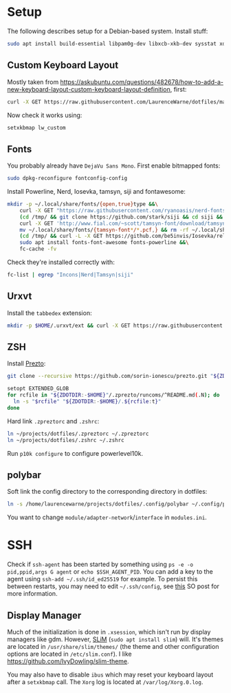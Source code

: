 # Setup

The following describes setup for a Debian-based system.  Install stuff:

```bash
sudo apt install build-essential libpam0g-dev libxcb-xkb-dev sysstat xdotool logrotate rxvt-unicode polybar feh redshift i3
```

## Custom Keyboard Layout

Mostly taken from https://askubuntu.com/questions/482678/how-to-add-a-new-keyboard-layout-custom-keyboard-layout-definition, first:

```bash
curl -X GET https://raw.githubusercontent.com/LaurenceWarne/dotfiles/master/lw_custom | sudo tee /usr/share/X11/xkb/symbols/lw_custom  # sudo curl wouldn't work here since redirection is not part of the execution, tee is a common workaround
```

Now check it works using:

```bash
setxkbmap lw_custom
```

## Fonts

You probably already have `DejaVu Sans Mono`.  First enable bitmapped fonts:

```bash
sudo dpkg-reconfigure fontconfig-config
```

Install Powerline, Nerd, Iosevka, tamsyn, siji and fontawesome:

```bash
mkdir -p ~/.local/share/fonts/{open,true}type &&\
	curl -X GET "https://raw.githubusercontent.com/ryanoasis/nerd-fonts/master/patched-fonts/Hack/Regular/complete/Hack%20Regular%20Nerd%20Font%20Complete.ttf" >| ~/.local/share/fonts/truetype/Hack\ Regular\ Nerd\ Font\ Complete.ttf &&\
	(cd /tmp/ && git clone https://github.com/stark/siji && cd siji && ./install.sh) &&\
	curl -X GET 'http://www.fial.com/~scott/tamsyn-font/download/tamsyn-font-1.11.tar.gz' | tar --gzip -xv -C ~/.local/share/fonts/ &&\
	mv ~/.local/share/fonts/{tamsyn-font*/*.pcf,} && rm -rf ~/.local/share/fonts/tamsyn-font* &&\
	(cd /tmp/ && curl -L -X GET https://github.com/be5invis/Iosevka/releases/download/v17.0.4/ttf-iosevka-17.0.4.zip >| ttf-iosevka-17.0.4.zip && unzip ttf-iosevka-17.0.4.zip && mv -fv iosevka*.ttf ~/.local/share/fonts/truetype) &&\
	sudo apt install fonts-font-awesome fonts-powerline &&\
	fc-cache -fv
```

Check they're installed correctly with:

```bash
fc-list | egrep "Incons|Nerd|Tamsyn|siji"
```

## Urxvt

Install the `tabbedex` extension:

```bash
mkdir -p $HOME/.urxvt/ext && curl -X GET https://raw.githubusercontent.com/mina86/urxvt-tabbedex/master/tabbedex > $HOME/.urxvt/ext/tabbedex
```

## ZSH

Install [Prezto](https://github.com/sorin-ionescu/prezto):

```bash
git clone --recursive https://github.com/sorin-ionescu/prezto.git "${ZDOTDIR:-$HOME}/.zprezto"
```

```bash
setopt EXTENDED_GLOB
for rcfile in "${ZDOTDIR:-$HOME}"/.zprezto/runcoms/^README.md(.N); do
  ln -s "$rcfile" "${ZDOTDIR:-$HOME}/.${rcfile:t}"
done
```

Hard link `.zpreztorc` and `.zshrc`:

```bash
ln ~/projects/dotfiles/.zpreztorc ~/.zpreztorc
ln ~/projects/dotfiles/.zshrc ~/.zshrc
```

Run `p10k configure` to configure powerlevel10k.

## polybar

Soft link the config directory to the corresponding directory in dotfiles:

```bash
ln -s /home/laurencewarne/projects/dotfiles/.config/polybar ~/.config/polybar
```

You want to change `module/adapter-network`/`interface` in `modules.ini`.

# SSH

Check if `ssh-agent` has been started by something using `ps -e -o pid,ppid,args G agent` or `echo $SSH_AGENT_PID`.  You can add a key to the agent using `ssh-add ~/.ssh/id_ed25519` for example.  To persist this between restarts, you may need to edit `~/.ssh/config`, see [this](https://stackoverflow.com/a/41145954/10930142) SO post for more information.

## Display Manager

Much of the initialization is done in `.xsession`, which isn't run by display managers like gdm.  However, [SLiM](https://wiki.archlinux.org/title/SLiM) (`sudo apt install slim`) will.  It's themes are located in `/usr/share/slim/themes/` (the theme and other configuration options are located in `/etc/slim.conf`).  I like https://github.com/IvyDowling/slim-theme.

You may also have to disable `ibus` which may reset your keyboard layout after a `setxkbmap` call.  The `Xorg` log is located at `/var/log/Xorg.0.log`.
